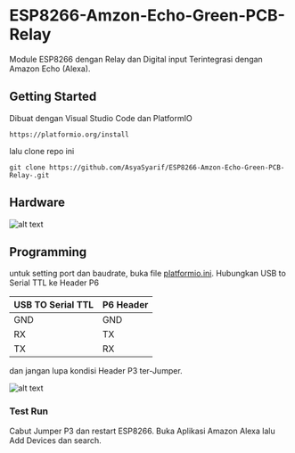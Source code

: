 # ESP8266-Amzon-Echo-Green-PCB-Relay

Module ESP8266 dengan Relay dan Digital input Terintegrasi dengan Amazon Echo (Alexa).

## Getting Started

Dibuat dengan Visual Studio Code dan PlatformIO
```
https://platformio.org/install
```
lalu clone repo ini

```
git clone https://github.com/AsyaSyarif/ESP8266-Amzon-Echo-Green-PCB-Relay-.git
```

## Hardware

![alt text](https://raw.githubusercontent.com/AsyaSyarif/ESP8266-Amzon-Echo-Green-PCB-Relay-/master/img/image_layout.jpg)

## Programming

untuk setting port dan baudrate, buka file [platformio.ini](https://github.com/AsyaSyarif/ESP8266-Amzon-Echo-Green-PCB-Relay-/blob/master/platformio.ini). 
Hubungkan USB to Serial TTL ke Header P6


| USB TO Serial TTL  | P6 Header |
| ------------- | ------------- |
| GND  | GND  |
| RX  | TX  |
| TX  | RX  |

dan jangan lupa kondisi Header P3 ter-Jumper.

![alt text](https://raw.githubusercontent.com/AsyaSyarif/ESP8266-Amzon-Echo-Green-PCB-Relay-/master/img/programmer.jpg)
### Test Run
Cabut Jumper P3 dan restart ESP8266.
Buka Aplikasi Amazon Alexa lalu Add Devices dan search. 
